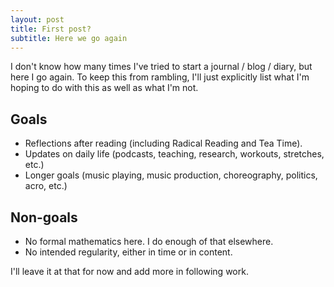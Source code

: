 ```yaml
---
layout: post
title: First post?
subtitle: Here we go again
---
```


I don't know how many times I've tried to start a journal / blog / diary, but here I go again. To keep this from rambling, I'll just explicitly list what I'm hoping to do with this as well as what I'm not.

## Goals

* Reflections after reading (including Radical Reading and Tea Time).
* Updates on daily life (podcasts, teaching, research, workouts, stretches, etc.)
* Longer goals (music playing, music production, choreography, politics, acro, etc.)

## Non-goals

* No formal mathematics here. I do enough of that elsewhere.
* No intended regularity, either in time or in content.

I'll leave it at that for now and add more in following work.